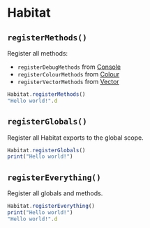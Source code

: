 # Habitat

## `registerMethods()`

Register all methods:

-   `registerDebugMethods` from [Console](console.md)
-   `registerColourMethods` from [Colour](colour.md)
-   `registerVectorMethods` from [Vector](vector.md)

```javascript
Habitat.registerMethods()
"Hello world!".d
```

## `registerGlobals()`

Register all Habitat exports to the global scope.

```javascript
Habitat.registerGlobals()
print("Hello world!")
```

## `registerEverything()`

Register all globals and methods.

```javascript
Habitat.registerEverything()
print("Hello world!")
"Hello world!".d
```
